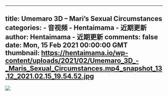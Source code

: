 
---
title: Umemaro 3D – Mari’s Sexual Circumstances
categories: 
    - 音视频
    - Hentaimama - 近期更新
author: Hentaimama - 近期更新
comments: false
date: Mon, 15 Feb 2021 00:00:00 GMT
thumbnail: https://hentaimama.io/wp-content/uploads/2021/02/Umemaro_3D_-_Maris_Sexual_Circumstances.mp4_snapshot_13.12_2021.02.15_19.54.52.jpg
---

<div>   
<img src="https://hentaimama.io/wp-content/uploads/2021/02/Umemaro_3D_-_Maris_Sexual_Circumstances.mp4_snapshot_13.12_2021.02.15_19.54.52.jpg" referrerpolicy="no-referrer">  
</div>
            